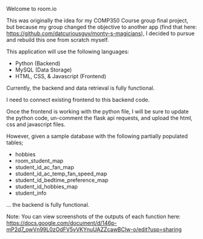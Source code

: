 Welcome to room.io

This was originally the idea for my COMP350 Course group final project, but because my group changed the objective to another app (find that here: https://github.com/datcuriousguy/monty-s-magicians), I decided to pursue and rebuild this one from scratch myself.

This application will use the following languages:

- Python (Backend)
- MySQL (Data Storage)
- HTML, CSS, & Javascript (Frontend)

Currently, the backend and data retrieval is fully functional.

I need to connect existing frontend to this backend code.

Once the frontend is working with the python file, I will be sure to update the python code, un-comment the flask api requests, and upload the html, css and javascript files.

However, given a sample database with the following partially populated tables;

 - hobbies                           
 - room_student_map                  
 - student_id_ac_fan_map             
 - student_id_ac_temp_fan_speed_map  
 - student_id_bedtime_preference_map 
 - student_id_hobbies_map            
 - student_info 

... the backend is fully functional.

Note: You can view screenshots of the outputs of each function here: https://docs.google.com/document/d/146p-mP2d7_owVn99L0zOdFV5vVKYnuUAZZcawBClw-o/edit?usp=sharing
